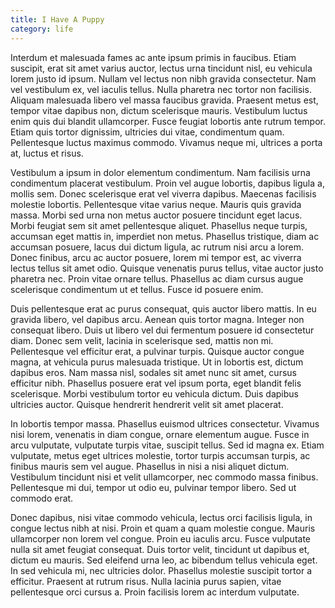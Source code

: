 ```yaml
---
title: I Have A Puppy
category: life
---
```


Interdum et malesuada fames ac ante ipsum primis in faucibus. Etiam suscipit, erat sit amet varius auctor, lectus urna tincidunt nisl, eu vehicula lorem justo id ipsum. Nullam vel lectus non nibh gravida consectetur. Nam vel vestibulum ex, vel iaculis tellus. Nulla pharetra nec tortor non facilisis. Aliquam malesuada libero vel massa faucibus gravida. Praesent metus est, tempor vitae dapibus non, dictum scelerisque mauris. Vestibulum luctus enim quis dui blandit ullamcorper. Fusce feugiat lobortis ante rutrum tempor. Etiam quis tortor dignissim, ultricies dui vitae, condimentum quam. Pellentesque luctus maximus commodo. Vivamus neque mi, ultrices a porta at, luctus et risus.

Vestibulum a ipsum in dolor elementum condimentum. Nam facilisis urna condimentum placerat vestibulum. Proin vel augue lobortis, dapibus ligula a, mollis sem. Donec scelerisque erat vel viverra dapibus. Maecenas facilisis molestie lobortis. Pellentesque vitae varius neque. Mauris quis gravida massa. Morbi sed urna non metus auctor posuere tincidunt eget lacus. Morbi feugiat sem sit amet pellentesque aliquet. Phasellus neque turpis, accumsan eget mattis in, imperdiet non metus. Phasellus tristique, diam ac accumsan posuere, lacus dui dictum ligula, ac rutrum nisi arcu a lorem. Donec finibus, arcu ac auctor posuere, lorem mi tempor est, ac viverra lectus tellus sit amet odio. Quisque venenatis purus tellus, vitae auctor justo pharetra nec. Proin vitae ornare tellus. Phasellus ac diam cursus augue scelerisque condimentum ut et tellus. Fusce id posuere enim.

Duis pellentesque erat ac purus consequat, quis auctor libero mattis. In eu gravida libero, vel dapibus arcu. Aenean quis tortor magna. Integer non consequat libero. Duis ut libero vel dui fermentum posuere id consectetur diam. Donec sem velit, lacinia in scelerisque sed, mattis non mi. Pellentesque vel efficitur erat, a pulvinar turpis. Quisque auctor congue magna, at vehicula purus malesuada tristique. Ut in lobortis est, dictum dapibus eros. Nam massa nisl, sodales sit amet nunc sit amet, cursus efficitur nibh. Phasellus posuere erat vel ipsum porta, eget blandit felis scelerisque. Morbi vestibulum tortor eu vehicula dictum. Duis dapibus ultricies auctor. Quisque hendrerit hendrerit velit sit amet placerat.

In lobortis tempor massa. Phasellus euismod ultrices consectetur. Vivamus nisi lorem, venenatis in diam congue, ornare elementum augue. Fusce in arcu vulputate, vulputate turpis vitae, suscipit tellus. Sed id magna ex. Etiam vulputate, metus eget ultrices molestie, tortor turpis accumsan turpis, ac finibus mauris sem vel augue. Phasellus in nisi a nisi aliquet dictum. Vestibulum tincidunt nisi et velit ullamcorper, nec commodo massa finibus. Pellentesque mi dui, tempor ut odio eu, pulvinar tempor libero. Sed ut commodo erat.

Donec dapibus, nisi vitae commodo vehicula, lectus orci facilisis ligula, in congue lectus nibh at nisi. Proin et quam a quam molestie congue. Mauris ullamcorper non lorem vel congue. Proin eu iaculis arcu. Fusce vulputate nulla sit amet feugiat consequat. Duis tortor velit, tincidunt ut dapibus et, dictum eu mauris. Sed eleifend urna leo, ac bibendum tellus vehicula eget. In sed vehicula mi, nec ultricies dolor. Phasellus molestie suscipit tortor a efficitur. Praesent at rutrum risus. Nulla lacinia purus sapien, vitae pellentesque orci cursus a. Proin facilisis lorem ac interdum vulputate.
